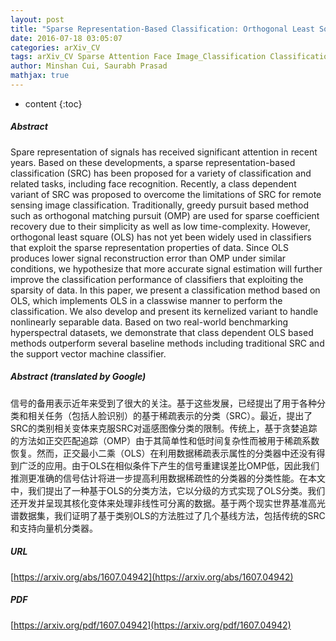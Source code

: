 ```yaml
---
layout: post
title: "Sparse Representation-Based Classification: Orthogonal Least Squares or Orthogonal Matching Pursuit?"
date: 2016-07-18 03:05:07
categories: arXiv_CV
tags: arXiv_CV Sparse Attention Face Image_Classification Classification Recognition Face_Recognition
author: Minshan Cui, Saurabh Prasad
mathjax: true
---
```


* content
{:toc}

##### Abstract
Spare representation of signals has received significant attention in recent years. Based on these developments, a sparse representation-based classification (SRC) has been proposed for a variety of classification and related tasks, including face recognition. Recently, a class dependent variant of SRC was proposed to overcome the limitations of SRC for remote sensing image classification. Traditionally, greedy pursuit based method such as orthogonal matching pursuit (OMP) are used for sparse coefficient recovery due to their simplicity as well as low time-complexity. However, orthogonal least square (OLS) has not yet been widely used in classifiers that exploit the sparse representation properties of data. Since OLS produces lower signal reconstruction error than OMP under similar conditions, we hypothesize that more accurate signal estimation will further improve the classification performance of classifiers that exploiting the sparsity of data. In this paper, we present a classification method based on OLS, which implements OLS in a classwise manner to perform the classification. We also develop and present its kernelized variant to handle nonlinearly separable data. Based on two real-world benchmarking hyperspectral datasets, we demonstrate that class dependent OLS based methods outperform several baseline methods including traditional SRC and the support vector machine classifier.

##### Abstract (translated by Google)
信号的备用表示近年来受到了很大的关注。基于这些发展，已经提出了用于各种分类和相关任务（包括人脸识别）的基于稀疏表示的分类（SRC）。最近，提出了SRC的类别相关变体来克服SRC对遥感图像分类的限制。传统上，基于贪婪追踪的方法如正交匹配追踪（OMP）由于其简单性和低时间复杂性而被用于稀疏系数恢复。然而，正交最小二乘（OLS）在利用数据稀疏表示属性的分类器中还没有得到广泛的应用。由于OLS在相似条件下产生的信号重建误差比OMP低，因此我们推测更准确的信号估计将进一步提高利用数据稀疏性的分类器的分类性能。在本文中，我们提出了一种基于OLS的分类方法，它以分级的方式实现了OLS分类。我们还开发并呈现其核化变体来处理非线性可分离的数据。基于两个现实世界基准高光谱数据集，我们证明了基于类别OLS的方法胜过了几个基线方法，包括传统的SRC和支持向量机分类器。

##### URL
[https://arxiv.org/abs/1607.04942](https://arxiv.org/abs/1607.04942)

##### PDF
[https://arxiv.org/pdf/1607.04942](https://arxiv.org/pdf/1607.04942)

